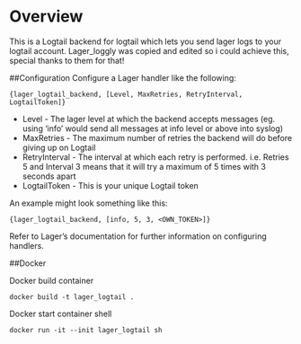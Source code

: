 Overview
============

This is a Logtail backend for logtail which lets you send lager logs to your logtail account. Lager_loggly was copied and edited so i could achieve this, special thanks to them for that!

##Configuration
Configure a Lager handler like the following:

	{lager_logtail_backend, [Level, MaxRetries, RetryInterval, LogtailToken]}

* Level - The lager level at which the  backend accepts messages (eg. using ‘info’ would send all messages at info level or above into syslog)
* MaxRetries - The maximum number of retries the backend will do before giving up on Logtail
* RetryInterval - The interval at which each retry is performed. i.e. Retries 5 and Interval 3 means that it will try a maximum of 5 times with 3 seconds apart
* LogtailToken - This is your unique Logtail token


An example might look something like this:

	{lager_logtail_backend, [info, 5, 3, <OWN_TOKEN>]}

Refer to Lager’s documentation for further information on configuring handlers.

##Docker

Docker build container

	docker build -t lager_logtail .

Docker start container shell

	docker run -it --init lager_logtail sh
